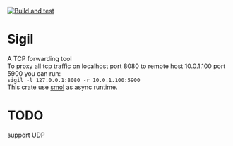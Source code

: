 [![Build and test](https://github.com/HeilAsuka/Sigil/actions/workflows/build-and-test.yaml/badge.svg)](https://github.com/HeilAsuka/Sigil/actions/workflows/build-and-test.yaml)

# Sigil

A TCP forwarding tool   
To proxy all tcp traffic on localhost port 8080 to remote host 10.0.1.100 port 5900 you can run:   
```sigil -l 127.0.0.1:8080 -r 10.0.1.100:5900```   
This crate use [smol](https://github.com/smol-rs/smol) as async runtime.

# TODO

support UDP
